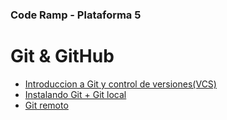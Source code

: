 ### Code Ramp - Plataforma 5

# Git & GitHub
  
* [Introduccion a Git y control de versiones(VCS)](./intro)
* [Instalando Git + Git local](./local)
* [Git remoto](./remote)
